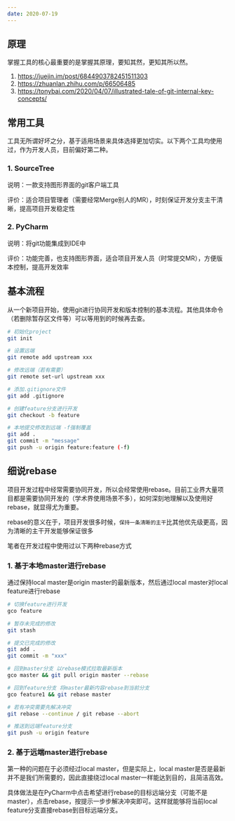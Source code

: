 ```yaml
---
date: 2020-07-19
---
```




## 原理

掌握工具的核心最重要的是掌握其原理，要知其然，更知其所以然。

1. <https://juejin.im/post/6844903782451511303>
1. <https://zhuanlan.zhihu.com/p/66506485>
1. <https://tonybai.com/2020/04/07/illustrated-tale-of-git-internal-key-concepts/>

## 常用工具

工具无所谓好坏之分，基于适用场景来具体选择更加切实。以下两个工具均使用过，作为开发人员，目前偏好第二种。

### 1. SourceTree

说明：一款支持图形界面的git客户端工具

评价：适合项目管理者（需要经常Merge别人的MR），时刻保证开发分支主干清晰，提高项目开发稳定性

### 2. PyCharm

说明：将git功能集成到IDE中

评价：功能完善，也支持图形界面，适合项目开发人员（时常提交MR），方便版本控制，提高开发效率

## 基本流程

从一个新项目开始，使用git进行协同开发和版本控制的基本流程。其他具体命令（若删除暂存区文件等）可以等用到的时候再去查。

```bash
# 初始化project
git init

# 设置远端
git remote add upstream xxx

# 修改远端（若有需要）
git remote set-url upstream xxx

# 添加.gitignore文件
git add .gitignore

# 创建feature分支进行开发
git checkout -b feature

# 本地提交修改到远端 -f强制覆盖
git add .
git commit -m "message"
git push -u origin feature:feature (-f)
```

## 细说rebase

项目开发过程中经常需要协同开发，所以会经常使用rebase。目前工业界大量项目都是需要协同开发的（学术界使用场景不多），如何深刻地理解以及使用好rebase，就显得尤为重要。

rebase的意义在于，项目开发很多时候，`保持一条清晰的主干`比其他优先级更高，因为清晰的主干开发能够保证很多

笔者在开发过程中使用过以下两种rebase方式

### 1. 基于本地master进行rebase

通过保持local master是origin master的最新版本，然后通过local master对local feature进行rebase

```bash
# 切换feature进行开发
gco feature

# 暂存未完成的修改
git stash

# 提交已完成的修改
git add .
git commit -m "xxx"

# 回到master分支 以rebase模式拉取最新版本
gco master && git pull origin master --rebase

# 回到feature分支 将master最新内容rebase到当前分支
gco feature1 && git rebase master

# 若有冲突需要先解决冲突 
git rebase --continue / git rebase --abort

# 推送到远端feature分支
git push -u origin feature
```



### 2. 基于远端master进行rebase

第一种的问题在于必须经过local master，但是实际上，local master是否是最新并不是我们所需要的，因此直接绕过local master一样能达到目的，且简洁高效。

具体做法是在PyCharm中点击希望进行rebase的目标远端分支（可能不是master），点击rebase，按提示一步步解决冲突即可。这样就能够将当前local feature分支直接rebase到目标远端分支。

